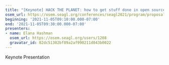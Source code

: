 ```yaml
---
title: "[Keynote] HACK THE PLANET: how to get stuff done in open source (Elana Hashman)"
osem_url: https://osem.seagl.org/conferences/seagl2021/program/proposals/865
beginning: '2021-11-05T09:10:00.000-07:00'
end: '2021-11-05T09:30:00.000-07:00'
presenters:
- name: Elana Hashman
  osem_url: https://osem.seagl.org/users/1208
  gravatar_id: 82dc51302bf89a2af990211d043b0022
---
```


Keynote Presentation
